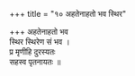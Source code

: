 +++
title = "१० अहतेनाहतो भव स्थिर"

+++
अहतेनाहतो भव  
स्थिर स्थिरेण सं भव ।  
प्र मृणीहि दुरस्यतः  
सहस्व पृतनायतः ॥